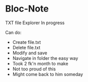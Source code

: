 # Bloc-Note
TXT file Explorer 
In progress

Can do:
- Create file.txt
- Delete file.txt
- Modify and save
- Navigate in folder the easy way
- Took 2 fk'n month to make
- Not too proud of this
- Might come back to him someday
